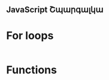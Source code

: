 JavaScript Շպարգալկա
--------------------

# For loops

```javascript
```

# Functions

```javascript
```
